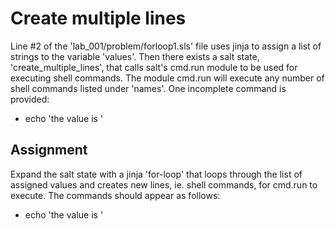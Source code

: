 # Create multiple lines

Line #2 of the 'lab_001/problem/forloop1.sls' file uses jinja to assign a list of strings to the variable 'values'. Then there exists a salt state, 'create_multiple_lines', that calls salt's cmd.run module to be used for executing shell commands. The module cmd.run will execute any number of shell commands listed under 'names'. One incomplete command is provided:   

   - echo 'the value is '

## Assignment

Expand the salt state with a jinja 'for-loop' that loops through the list of assigned values and creates new lines, ie. shell commands, for cmd.run to execute. The commands should appear as follows:

   - echo 'the value is <value>'
